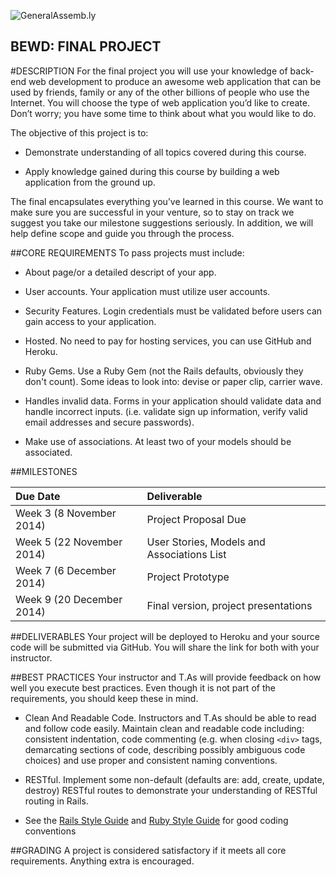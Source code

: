 ![GeneralAssemb.ly](https://github.com/generalassembly/ga-ruby-on-rails-for-devs/raw/master/images/ga.png "GeneralAssemb.ly")

BEWD: FINAL PROJECT
--------

#DESCRIPTION
For the final project you will use your knowledge of back-end web development to produce an awesome web application that can be used by friends, family or any of the other billions of people who use the Internet. You will choose the type of web application you’d like to create. Don’t worry; you have some time to think about what you would like to do.

The objective of this project is to:

- Demonstrate understanding of all topics covered during this course.

- Apply knowledge gained during this course by building a web application from the ground up.

The final encapsulates everything you’ve learned in this course. We want to make sure you are successful in your venture, so to stay on track we suggest you take our milestone suggestions seriously. In addition, we will help define scope and guide you through the process.


##CORE REQUIREMENTS
To pass projects must include:

- About page/or a detailed descript of your app.

- User accounts. Your application must utilize user accounts.

- Security Features. Login credentials must be validated before users can gain access to your application.

- Hosted. No need to pay for hosting services, you can use GitHub and Heroku.

- Ruby Gems. Use a Ruby Gem (not the Rails defaults, obviously they don't count). Some ideas to look into: devise or paper clip, carrier wave.

- Handles invalid data. Forms in your application should validate data and handle incorrect inputs. (i.e. validate sign up information, verify valid email addresses and secure passwords).

- Make use of associations. At least two of your models should be associated.


##MILESTONES

|Due Date|Deliverable|
|:-------|:-----------|
|Week 3 (8 November 2014)|Project Proposal Due|
|Week 5 (22 November 2014)|User Stories, Models and Associations List|
|Week 7 (6 December 2014)|Project Prototype|
|Week 9 (20 December 2014)|Final version, project presentations|


##DELIVERABLES
Your project will be deployed to Heroku and your source code will be submitted via GitHub. You will share the link for both with your instructor.

##BEST PRACTICES
Your instructor and T.As will provide feedback on how well you execute best practices. Even though it is not part of the requirements, you should keep these in mind.

* Clean And Readable Code. Instructors and T.As should be able to read and follow code easily. Maintain clean and readable code including: consistent indentation, code commenting (e.g. when closing ```<div>``` tags, demarcating sections of code, describing possibly ambiguous code choices) and use proper and consistent naming conventions.

* RESTful. Implement some non-default (defaults are: add, create, update, destroy) RESTful routes to demonstrate your understanding of RESTful routing in Rails.

* See the [Rails Style Guide](https://github.com/bbatsov/rails-style-guide) and [Ruby Style Guide](https://github.com/bbatsov/ruby-style-guide) for good coding conventions

##GRADING
A project is considered satisfactory if it meets all core requirements. Anything extra is encouraged.
